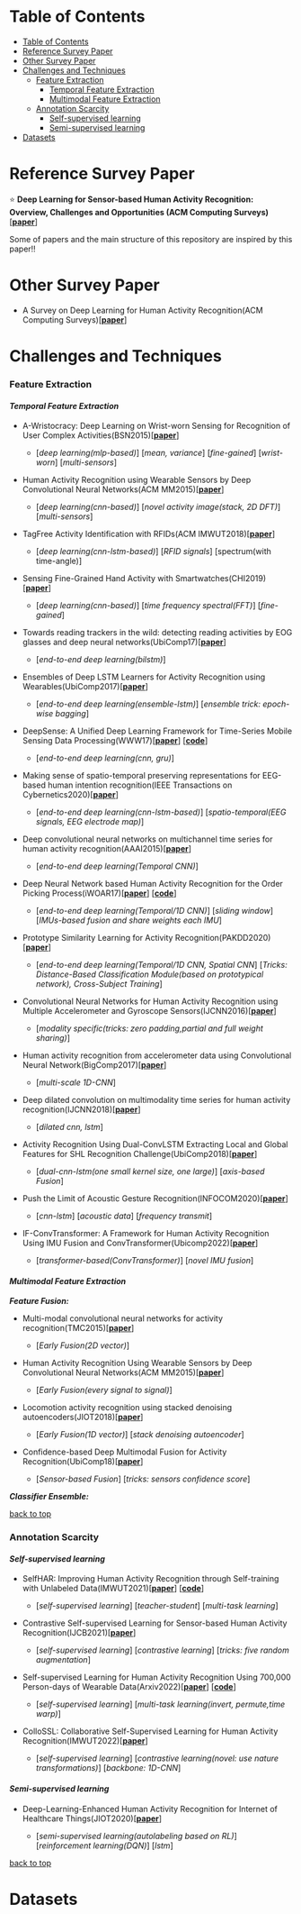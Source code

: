 # Table of Contents

 - [Table of Contents](#table-of-contents)
 - [Reference Survey Paper](#reference-survey-paper)
 - [Other Survey Paper](#other-survey-paper)
 - [Challenges and Techniques](#challenges-and-techniques)
    - [Feature Extraction](#feature-extraction)
	   - [Temporal Feature Extraction](#temporal-feature-extraction)
	   - [Multimodal Feature Extraction](#multimodal-feature-extraction)
    - [Annotation Scarcity](#annotation-scarcity)
	   - [Self-supervised learning](#self-supervised-learning)
	   - [Semi-supervised learning](#semi-supervised-learning)
 - [Datasets](#datasets)

# Reference Survey Paper
:star: **Deep Learning for Sensor-based Human Activity Recognition: Overview, Challenges and Opportunities (ACM Computing Surveys)** [[**paper**](https://arxiv.org/pdf/2001.07416.pdf)]

Some of papers and the main structure of this repository are inspired by this paper!!

# Other Survey Paper

  - A Survey on Deep Learning for Human Activity Recognition(ACM Computing Surveys)[[**paper**](https://dl.acm.org/doi/abs/10.1145/3472290)]

# Challenges and Techniques

### Feature Extraction

#### *Temporal Feature Extraction* 

  - A-Wristocracy: Deep Learning on Wrist-worn Sensing for Recognition of User Complex  Activities(BSN2015)[[**paper**](https://ieeexplore.ieee.org/document/7299406)]

    - [*deep learning(mlp-based)*] [*mean, variance*] [*fine-gained*] [*wrist-worn*] [*multi-sensors*]

  - Human Activity Recognition using Wearable Sensors by Deep Convolutional Neural Networks(ACM MM2015)[[**paper**](https://dl.acm.org/doi/abs/10.1145/2733373.2806333)]
	- [*deep learning(cnn-based)*] [*novel activity image(stack, 2D DFT)*] [*multi-sensors*]

  - TagFree Activity Identification with RFIDs(ACM IMWUT2018)[[**paper**](https://dl.acm.org/doi/abs/10.1145/3191739)]

	 - [*deep learning(cnn-lstm-based)*] [*RFID signals*] [spectrum(with time-angle)]

  - Sensing Fine-Grained Hand Activity with Smartwatches(CHI2019)[[**paper**](https://dl.acm.org/doi/abs/10.1145/3290605.3300568)]

	- [*deep learning(cnn-based)*]  [*time frequency spectral(FFT)*] [*fine-gained*]

  - Towards reading trackers in the wild: detecting reading activities by EOG glasses and deep neural networks(UbiComp17)[[**paper**](https://dl.acm.org/doi/abs/10.1145/3123024.3129271)]

	 - [*end-to-end deep learning(bilstm)*]

  - Ensembles of Deep LSTM Learners for Activity Recognition using Wearables(UbiComp2017)[[**paper**](https://arxiv.org/abs/1703.09370)]

	 - [*end-to-end deep learning(ensemble-lstm)*] [*ensemble trick: epoch-wise bagging*]

  - DeepSense: A Unified Deep Learning Framework for Time-Series Mobile Sensing Data Processing(WWW17)[[**paper**](https://dl.acm.org/doi/abs/10.1145/3038912.3052577)] [[**code**](https://github.com/yscacaca/DeepSense)]

	 - [*end-to-end deep learning(cnn, gru)*] 

  - Making sense of spatio-temporal preserving representations for EEG-based human intention recognition(IEEE Transactions on Cybernetics2020)[[**paper**](https://ieeexplore.ieee.org/abstract/document/8698218)]

	 - [*end-to-end deep learning(cnn-lstm-based)*] [*spatio-temporal(EEG signals, EEG electrode map)*] 

  - Deep convolutional neural networks on multichannel time series for human activity recognition(AAAI2015)[[**paper**](https://www.aaai.org/ocs/index.php/IJCAI/IJCAI15/paper/viewFile/10710/11297)]

	 - [*end-to-end deep learning(Temporal CNN)*]

  - Deep Neural Network based Human Activity Recognition for the Order Picking Process(iWOAR17)[[**paper**](https://dl.acm.org/doi/abs/10.1145/3134230.3134231)] [[**code**](https://github.com/wilfer9008/CNN_IMU)]

	 - [*end-to-end deep learning(Temporal/1D CNN)*] [*sliding window*] [*IMUs-based fusion and share weights each IMU*]

  - Prototype Similarity Learning for Activity Recognition(PAKDD2020)[[**paper**](https://link.springer.com/chapter/10.1007/978-3-030-47426-3_50)]

	 - [*end-to-end deep learning(Temporal/1D CNN, Spatial CNN*] [*Tricks: Distance-Based Classification Module(based on prototypical network), Cross-Subject Training*] 

  - Convolutional Neural Networks for Human Activity Recognition using Multiple Accelerometer and Gyroscope Sensors(IJCNN2016)[[**paper**](https://ieeexplore.ieee.org/abstract/document/7727224)]

	 - [*modality specific(tricks: zero padding,partial and full weight sharing)*]


  - Human activity recognition from accelerometer data using Convolutional Neural Network(BigComp2017)[[**paper**](https://ieeexplore.ieee.org/abstract/document/7881728)]

	 - [*multi-scale 1D-CNN*]

  - Deep dilated convolution on multimodality time series for human activity recognition(IJCNN2018)[[**paper**](https://ieeexplore.ieee.org/abstract/document/8489540)]

	 - [*dilated cnn, lstm*]

  - Activity Recognition Using Dual-ConvLSTM Extracting Local and Global Features for SHL Recognition Challenge(UbiComp2018)[[**paper**](https://dl.acm.org/doi/abs/10.1145/3267305.3267533)]

	 - [*dual-cnn-lstm(one small kernel size, one large)*] [*axis-based Fusion*]

  - Push the Limit of Acoustic Gesture Recognition(INFOCOM2020)[[**paper**](https://ieeexplore.ieee.org/abstract/document/9229520)]

	 - [*cnn-lstm*] [*acoustic data*] [*frequency transmit*]

  - IF-ConvTransformer: A Framework for Human Activity Recognition Using IMU Fusion and ConvTransformer(Ubicomp2022)[[**paper**](https://dl.acm.org/doi/abs/10.1145/3534584)]

	 - [*transformer-based(ConvTransformer)*] [*novel IMU fusion*]

#### *Multimodal Feature Extraction*

***Feature Fusion:***

  - Multi-modal convolutional neural networks for activity recognition(TMC2015)[[**paper**](https://ieeexplore.ieee.org/abstract/document/7379657)]

	 - [*Early Fusion(2D vector)*]

  - Human Activity Recognition Using Wearable Sensors by Deep Convolutional Neural Networks(ACM MM2015)[[**paper**](https://dl.acm.org/doi/abs/10.1145/2733373.2806333)]

	 - [*Early Fusion(every signal to signal)*]

  - Locomotion activity recognition using stacked denoising autoencoders(JIOT2018)[[**paper**](https://ieeexplore.ieee.org/abstract/document/8331081)]

	 - [*Early Fusion(1D vector)*] [*stack denoising autoencoder*]

  - Confidence-based Deep Multimodal Fusion for Activity Recognition(UbiComp18)[[**paper**](https://dl.acm.org/doi/10.1145/3267305.3267522)]

	 - [*Sensor-based Fusion*] [*tricks: sensors confidence score*]

***Classifier Ensemble:***

[back to top](#table-of-contents)

### Annotation Scarcity

#### *Self-supervised learning*

  - SelfHAR: Improving Human Activity Recognition through Self-training with Unlabeled Data(IMWUT2021)[[**paper**](https://arxiv.org/abs/2102.06073)] [[**code**](https://github.com/iantangc/SelfHAR)]

	 - [*self-supervised learning*] [*teacher-student*] [*multi-task learning*]

  - Contrastive Self-supervised Learning for Sensor-based Human Activity Recognition(IJCB2021)[[**paper**](https://ieeexplore.ieee.org/abstract/document/9484410)]

	 - [*self-supervised learning*] [*contrastive learning*] [*tricks: five random augmentation*]

  - Self-supervised Learning for Human Activity Recognition Using 700,000 Person-days of Wearable Data(Arxiv2022)[[**paper**](https://arxiv.org/abs/2206.02909)] [[**code**](https://github.com/OxWearables/ssl-wearables)]

	 - [*self-supervised learning*] [*multi-task learning(invert, permute,time warp)*]

  - ColloSSL: Collaborative Self-Supervised Learning for Human Activity Recognition(IMWUT2022)[[**paper**](https://arxiv.org/abs/2202.00758)]

	 - [*self-supervised learning*] [*contrastive learning(novel: use nature transformations)*] [*backbone: 1D-CNN*]

#### *Semi-supervised learning*

  - Deep-Learning-Enhanced Human Activity Recognition for Internet of Healthcare Things(JIOT2020)[[**paper**](https://ieeexplore.ieee.org/abstract/document/9055403/)]

	 - [*semi-supervised learning(autolabeling based on RL)*] [*reinforcement learning(DQN)*] [*lstm*]

[back to top](#table-of-contents)

# Datasets




